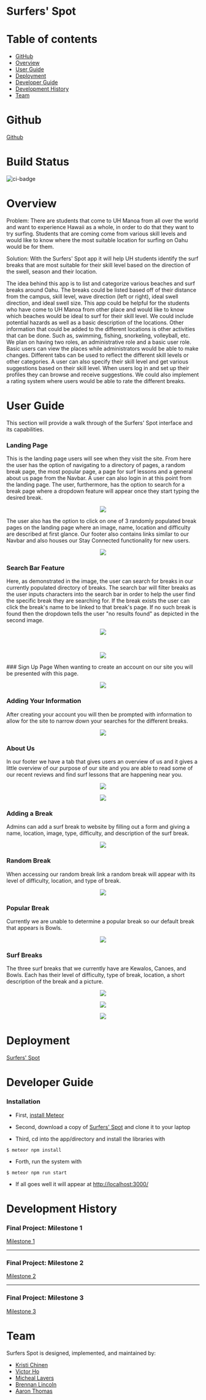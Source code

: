# Surfers' Spot



# Table of contents

* [GitHub](#github)
* [Overview](#overview)
* [User Guide](#user-guide)
* [Deployment](#deployment)
* [Developer Guide](#developer-guide)
* [Development History](#development-history)
* [Team](#team)

# Github
[Github](https://github.com/surfers-spot/surfers-spot)

# Build Status
![ci-badge](https://github.com/surfers-spot/surfers-spot/workflows/ci-surfers-spot/badge.svg)

# Overview


Problem: There are students that come to UH Manoa from all over the world and want to experience Hawaii as a whole, in order to do that they want to try surfing. Students that are coming come from various skill levels and would like to know where the most suitable location for surfing on Oahu would be for them. 

Solution: With the Surfers' Spot app it will help UH students identify the surf breaks that are most suitable for their skill level based on the direction of the swell, season and their location.  

The idea behind this app is to list and categorize various beaches and surf breaks around Oahu. The breaks could be listed based off of their distance from the campus, skill level, wave direction (left or right), ideal swell direction, and ideal swell size. This app could be helpful for the students who have come to UH Manoa from other place and would like to know which beaches would be ideal to surf for their skill level. We could include potential hazards as well as a basic description of the locations. Other information that could be added to the different locations is other activities that can be done. Such as, swimming, fishing, snorkeling, volleyball, etc. We plan on having two roles, an administrative role and a basic user role. Basic users can view the places while administrators would be able to make changes. Different tabs can be used to reflect the different skill levels or other categories. A user can also specify their skill level and get various suggestions based on their skill level. When users log in and set up their profiles they can browse and receive suggestions. We could also implement a rating system where users would be able to rate the different breaks. 



# User Guide
This section will provide a walk through of the Surfers' Spot interface and its capabilities. 

### Landing Page
This is the landing page users will see when they visit the site. From here the user has the option of navigating to a directory of pages, a random break page, the most popular page, a page for surf lessons and a general about us page from the Navbar. A user can also login in at this point from the landing page. The user, furthermore, has the option to search for a break page where a dropdown feature will appear once they start typing the desired break. 

<p align="center">
  <img src="images/Landing-Page-1.png">
</p>

The user also has the option to click on one of 3 randomly populated break pages on the landing page where an image, name, location and difficulty are described at first glance. Our footer also contains links similar to our Navbar and also houses our Stay Connected functionality for new users. 

<p align ="center">
  <img src="images/Landing-Page-2.png">
</p>

### Search Bar Feature
Here, as demonstrated in the image, the user can search for breaks in our currently populated directory of breaks. The search bar will filter breaks as the user inputs characters into the search bar in order to help the user find the specific break they are searching for. If the break exists the user can click the break's name to be linked to that break's page. If no such break is found then the dropdown tells the user "no results found" as depicted in the second image. 
<p align ="center">
  <img src="images/Search-Bar.png">
</p>
<br>
<p align ="center">
  <img src="images/Bad-Search-Bar.png">
</p>
### Sign Up Page
When wanting to create an account on our site you will be presented with this page. 

<p align="center">
  <img src="images/Sign-Up.png">
</p>

### Adding Your Information
After creating your account you will then be prompted with information to allow for the site to narrow down your searches for the different breaks. 

<p align="center">
  <img src="images/Add-Stuff.png">
</p>

### About Us
In our footer we have a tab that gives users an overview of us and it gives a little overview of our purpose of our site and you are able to read some of our recent reviews and find surf lessons that are happening near you. 

<p align="center">
  <img src="images/Info.png">
</p>

<p align="center">
  <img src="images/Info-1.png">
</p>

### Adding a Break
Admins can add a surf break to website by filling out a form and giving a name, location, image, type, difficulty, and description of the surf break. 

<p align="center">
  <img src="images/Add-Break.png">
</p>

### Random Break
When accessing our random break link a random break will appear with its level of difficulty, location, and type of break. 

<p align="center">
  <img src="images/Random-Page.png">
</p>

### Popular Break
Currently we are unable to determine a popular break so our default break that appears is Bowls. 

<p align="center">
  <img src="images/Bowls-Break.png">
</p>

### Surf Breaks 
The three surf breaks that we currently have are Kewalos, Canoes, and Bowls. Each has their level of difficulty, type of break, location, a short description of the break and a picture.

<p align="center">
  <img src="images/Kewalos-Break.png">
</p>

<p align="center">
  <img src="images/Canoes-Break.png">
</p>

<p align="center">
  <img src="images/Bowls-Break.png">
</p>



# Deployment
[Surfers' Spot](https://surfersspot.xyz/#/)

# Developer Guide
### Installation 
- First, [install Meteor](https://www.meteor.com/developers/install)

- Second, download a copy of [Surfers' Spot](https://github.com/surfers-spot/surfers-spot) and clone it to your laptop 

- Third, cd into the app/directory and install the libraries with 

`$ meteor npm install`

- Forth, run the system with 

`$ meteor npm run start`

- If all goes well it will appear at [http://localhost:3000/](http://localhost:3000/) 

# Development History

### Final Project: Milestone 1
[Milestone 1](https://github.com/surfers-spot/surfers-spot/projects/1)

***

### Final Project: Milestone 2
[Milestone 2](https://github.com/surfers-spot/surfers-spot/projects/2)

***

### Final Project: Milestone 3
[Milestone 3](https://github.com/surfers-spot/surfers-spot/projects/3)


# Team

Surfers Spot is designed, implemented, and maintained by: 
* [Kristi Chinen](https://kristihchinen.github.io/)
* [Victor Ho](https://hovictor2000.github.io/) 
* [Micheal Lavers](https://sync925.github.io/)
* [Brennan Lincoln](https://blincoln15.github.io/) 
* [Aaron Thomas](https://aaron-toomas.github.io/)









